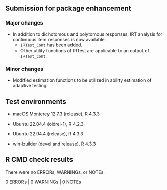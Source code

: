 ## Submission for package enhancement

### Major changes

* In addition to dichotomous and polytomous responses, IRT analysis for continuous item responses is now available.
  - `IRTest_Cont` has been added.
  - Other utility functions of IRTest are applicable to an output of `IRTest_Cont`.

### Minor changes

* Modified estimation functions to be utilized in ability estimation of adaptive testing.

  
## Test environments

* macOS Monterey 12.7.3 (release), R 4.3.3

* Ubuntu 22.04.4 (oldrel-1), R 4.2.3

* Ubuntu 22.04.4 (release), R 4.3.3

* win-builder (devel and release), R 4.3.3


## R CMD check results

There were no ERRORs, WARNINGs, or NOTEs.

0 ERRORs | 0 WARNINGs | 0 NOTEs

